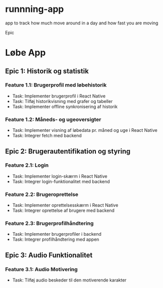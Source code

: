 # runnning-app
app to track how much move around in a day and how fast you are moving 

Epic 
# Løbe App

## Epic 1: Historik og statistik
### Feature 1.1: Brugerprofil med løbehistorik
- Task: Implementer brugerprofil i React Native
- Task: Tilføj historikvisning med grafer og tabeller
- Task: Implementer offline synkronisering af historik

### Feature 1.2: Måneds- og ugeoversigter
- Task: Implementer visning af løbedata pr. måned og uge i React Native
- Task: Integrer fetch med backend

## Epic 2: Brugerautentifikation og styring
### Feature 2.1: Login
- Task: Implementer login-skærm i React Native
- Task: Integrer login-funktionalitet med backend

### Feature 2.2: Brugeroprettelse
- Task: Implementer oprettelsesskærm i React Native
- Task: Integrer oprettelse af brugere med backend

### Feature 2.3: Brugerprofilhåndtering
- Task: Implementer brugerprofiler i backend
- Task: Integrer profilhåndtering med appen

## Epic 3: Audio Funktionalitet
### Feature 3.1: Audio Motivering
- Task: Tilføj audio beskeder til den motiverende karakter
